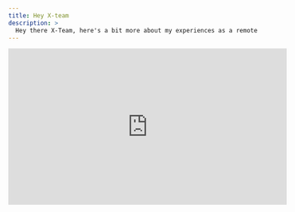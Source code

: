 ```yaml
---
title: Hey X-team
description: >
  Hey there X-Team, here's a bit more about my experiences as a remote developer
---
```


<div class="videoWrapper">
<iframe width="560" height="315" src="https://www.youtube.com/embed/RbLviLUEW8A?rel=0&amp;controls=0&amp;showinfo=0" frameborder="0" allowfullscreen></iframe></div>